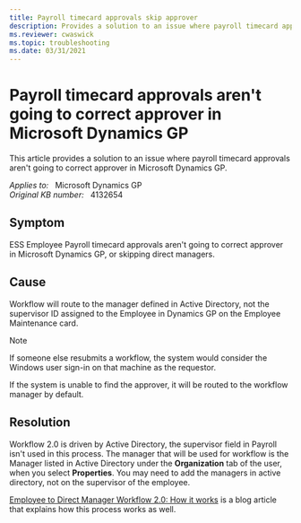```yaml
---
title: Payroll timecard approvals skip approver
description: Provides a solution to an issue where payroll timecard approvals aren't going to correct approver in Microsoft Dynamics GP.
ms.reviewer: cwaswick
ms.topic: troubleshooting
ms.date: 03/31/2021
---
```

# Payroll timecard approvals aren't going to correct approver in Microsoft Dynamics GP

This article provides a solution to an issue where payroll timecard approvals aren't going to correct approver in Microsoft Dynamics GP.

_Applies to:_ &nbsp; Microsoft Dynamics GP  
_Original KB number:_ &nbsp; 4132654

## Symptom

ESS Employee Payroll timecard approvals aren't going to correct approver in Microsoft Dynamics GP, or skipping direct managers.

## Cause

Workflow will route to the manager defined in Active Directory, not the supervisor ID assigned to the Employee in Dynamics GP on the Employee Maintenance card.

> [!NOTE]
> If someone else resubmits a workflow, the system would consider the Windows user sign-in on that machine as the requestor.

If the system is unable to find the approver, it will be routed to the workflow manager by default.

## Resolution

Workflow 2.0 is driven by Active Directory, the supervisor field in Payroll isn't used in this process. The manager that will be used for workflow is the Manager listed in Active Directory under the **Organization** tab of the user, when you select **Properties**. You may need to add the managers in active directory, not on the supervisor of the employee.  

[Employee to Direct Manager Workflow 2.0: How it works](https://community.dynamics.com/gp/b/dynamicsgp/posts/employee-to-direct-manager-workflow-process-how-it-works) is a blog article that explains how this process works as well.  

